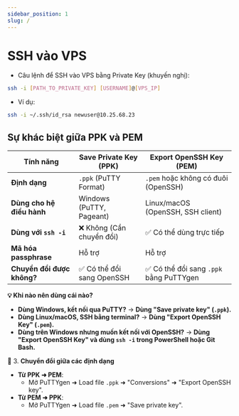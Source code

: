```yaml
---
sidebar_position: 1
slug: /
---
```


# SSH vào VPS

- Câu lệnh để SSH vào VPS bằng Private Key (khuyến nghị):

```bash
ssh -i [PATH_TO_PRIVATE_KEY] [USERNAME]@[VPS_IP]
```

- Ví dụ:

```bash
ssh -i ~/.ssh/id_rsa newuser@10.25.68.23
```

## Sự khác biệt giữa PPK và PEM

| Tính năng                  | Save Private Key (PPK)     | Export OpenSSH Key (PEM)                |
| -------------------------- | -------------------------- | --------------------------------------- |
| **Định dạng**              | `.ppk` (PuTTY Format)      | `.pem` hoặc không có đuôi (OpenSSH)     |
| **Dùng cho hệ điều hành**  | Windows (PuTTY, Pageant)   | Linux/macOS (OpenSSH, SSH client)       |
| **Dùng với `ssh -i`**      | ❌ Không (Cần chuyển đổi)  | ✅ Có thể dùng trực tiếp                |
| **Mã hóa passphrase**      | Hỗ trợ                     | Hỗ trợ                                  |
| **Chuyển đổi được không?** | ✅ Có thể đổi sang OpenSSH | ✅ Có thể đổi sang `.ppk` bằng PuTTYgen |

**💡 Khi nào nên dùng cái nào?**

- **Dùng Windows, kết nối qua PuTTY?** → **Dùng "Save private key" (`.ppk`).**
- **Dùng Linux/macOS, SSH bằng terminal?** → **Dùng "Export OpenSSH Key" (`.pem`).**
- **Dùng trên Windows nhưng muốn kết nối với OpenSSH?** → **Dùng "Export OpenSSH Key" và dùng `ssh -i` trong PowerShell hoặc Git Bash.**

🔁 3. **Chuyển đổi giữa các định dạng**

- **Từ PPK ➜ PEM**:
  - Mở PuTTYgen ➜ Load file `.ppk` ➜ "Conversions" ➜ "Export OpenSSH key".
- **Từ PEM ➜ PPK**:
  - Mở PuTTYgen ➜ Load file `.pem` ➜ "Save private key".
